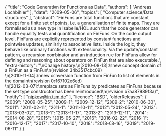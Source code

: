 {
    "title": "Code Generation for Functions as Data",
    "authors": [
        "Andreas Lochbihler"
    ],
    "date": "2009-05-06",
    "topics": [
        "Computer science/Data structures"
    ],
    "abstract": "FinFuns are total functions that are constant except for a finite set of points, i.e. a generalisation of finite maps. They are formalised as a new type in Isabelle/HOL such that the code generator can handle equality tests and quantification on FinFuns. On the code output level, FinFuns are explicitly represented by constant functions and pointwise updates, similarly to associative lists. Inside the logic, they behave like ordinary functions with extensionality. Via the update/constant pattern, a recursion combinator and an induction rule for FinFuns allow for defining and reasoning about operators on FinFun that are also executable.",
    "extra-history": "\nChange history:\n[2010-08-13]:\nnew concept domain of a FinFun as a FinFun\n(revision 34b3517cbc09)<br>\n[2010-11-04]:\nnew conversion function from FinFun to list of elements in the domain\n(revision 0c167102e6ed)<br>\n[2012-03-07]:\nreplace sets as FinFuns by predicates as FinFuns because the set type constructor has been reintroduced\n(revision b7aa87989f3a)",
    "notify": [
        "nipkow@in.tum.de"
    ],
    "licence": "BSD",
    "olderReleases": {
        "2009": "2009-05-25",
        "2009-1": "2009-12-12",
        "2009-2": "2010-06-30",
        "2011": "2011-02-11",
        "2011-1": "2011-10-11",
        "2012": "2012-05-24",
        "2013": "2013-03-02",
        "2013-1": "2013-11-17",
        "2013-2": "2013-12-11",
        "2014": "2014-08-28",
        "2015": "2015-05-27",
        "2016": "2016-02-22",
        "2016-1": "2016-12-17",
        "2017": "2017-10-10",
        "2018": "2018-08-16",
        "2019": "2019-06-11"
    }
}